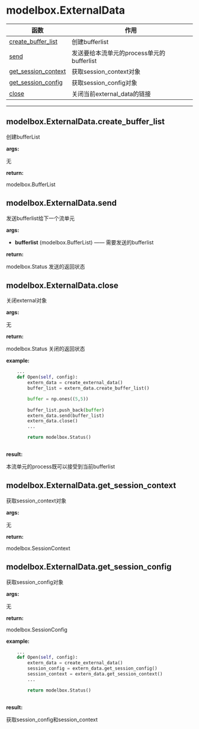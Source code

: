 # modelbox.ExternalData

|函数|作用|
|-|-|
|[create_buffer_list](#modelboxexternaldatacreatebufferlist)|创建bufferlist|
|[send](#modelboxexternaldatasend)|发送要给本流单元的process单元的bufferlist|
|[get_session_context](#modelboxexternaldatagetsessioncontext)|获取session_context对象|
|[get_session_config](#modelboxexternaldatagetsessionconfig)|获取session_config对象|
|[close](#modelboxexternaldataclose)|关闭当前external_data的链接|
---

## modelbox.ExternalData.create_buffer_list

创建bufferList

**args:**  

无

**return:**  

modelbox.BufferList

## modelbox.ExternalData.send

发送bufferlist给下一个流单元

**args:**  

* **bufferlist** (modelbox.BufferList) ——  需要发送的bufferlist

**return:**  

modelbox.Status  发送的返回状态

## modelbox.ExternalData.close

关闭external对象

**args:**  

无

**return:**  

modelbox.Status  关闭的返回状态

**example:**  

```python
    ...
    def Open(self, config):
        extern_data = create_external_data()
        buffer_list = extern_data.create_buffer_list()

        buffer = np.ones((5,5))
        
        buffer_list.push_back(buffer)
        extern_data.send(buffer_list)
        extern_data.close()
        ...

        return modelbox.Status()
        
```

**result:**  

本流单元的process既可以接受到当前bufferlist  

## modelbox.ExternalData.get_session_context

获取session_context对象

**args:**  

无

**return:**  

modelbox.SessionContext

## modelbox.ExternalData.get_session_config

获取session_config对象

**args:**  

无

**return:**  

modelbox.SessionConfig

**example:**  

```python
    ...
    def Open(self, config):
        extern_data = create_external_data()
        session_config = extern_data.get_session_config()
        session_context = extern_data.get_session_context()
        ...

        return modelbox.Status()
        
```

**result:**  

获取session_config和session_context
